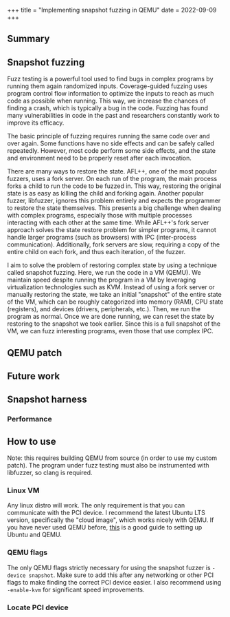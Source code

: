 +++
title = "Implementing snapshot fuzzing in QEMU"
date = 2022-09-09
+++

## Summary



## Snapshot fuzzing

Fuzz testing is a powerful tool used to find bugs in complex programs by running
them again randomized inputs. Coverage-guided fuzzing uses program control flow
information to optimize the inputs to reach as much code as possible when
running. This way, we increase the chances of finding a crash, which is
typically a bug in the code. Fuzzing has found many vulnerabilities in code in
the past and researchers constantly work to improve its efficacy.

The basic principle of fuzzing requires running the same code over and over
again. Some functions have no side effects and can be safely called repeatedly.
However, most code perform some side effects, and the state and environment need
to be properly reset after each invocation.

There are many ways to restore the state. AFL++, one of the most popular
fuzzers, uses a fork server. On each run of the program, the main process forks
a child to run the code to be fuzzed in. This way, restoring the original state
is as easy as killing the child and forking again. Another popular fuzzer,
libfuzzer, ignores this problem entirely and expects the programmer to restore
the state themselves. This presents a big challenge when dealing with complex
programs, especially those with multiple processes interacting with each other
at the same time. While AFL++'s fork server approach solves the state restore
problem for simpler programs, it cannot handle larger programs (such as
browsers) with IPC (inter-process communication). Additionally, fork servers are
slow, requiring a copy of the entire child on each fork, and thus each
iteration, of the fuzzer.

I aim to solve the problem of restoring complex state by using a technique
called snapshot fuzzing. Here, we run the code in a VM (QEMU). We maintain speed
despite running the program in a VM by leveraging virtualization technologies
such as KVM. Instead of using a fork server or manually restoring the state, we
take an initial "snapshot" of the entire state of the VM, which can be roughly
categorized into memory (RAM), CPU state (registers), and devices (drivers,
peripherals, etc.). Then, we run the program as normal. Once we are done
running, we can reset the state by restoring to the snapshot we took earlier.
Since this is a full snapshot of the VM, we can fuzz interesting programs, even
those that use complex IPC.

## QEMU patch

## Future work

## Snapshot harness

### Performance

## How to use

Note: this requires building QEMU from source (in order to use my custom patch).
The program under fuzz testing must also be instrumented with libfuzzer, so
clang is required.

### Linux VM

Any linux distro will work. The only requirement is that you can communicate
with the PCI device. I recommend the latest Ubuntu LTS version, specifically the
"cloud image", which works nicely with QEMU. If you have never used QEMU before,
[this][qemu-ubuntu-article] is a good guide to setting up Ubuntu and QEMU.

[qemu-ubuntu-article]: https://powersj.io/posts/ubuntu-qemu-cli/

### QEMU flags

The only QEMU flags strictly necessary for using the snapshot fuzzer is `-device
snapshot`. Make sure to add this after any networking or other PCI flags to make
finding the correct PCI device easier. I also recommend using `-enable-kvm` for
significant speed improvements.

### Locate PCI device

